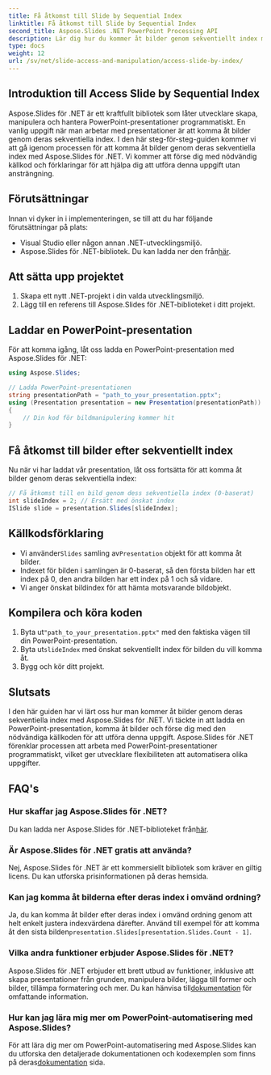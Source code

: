 ```yaml
---
title: Få åtkomst till Slide by Sequential Index
linktitle: Få åtkomst till Slide by Sequential Index
second_title: Aspose.Slides .NET PowerPoint Processing API
description: Lär dig hur du kommer åt bilder genom sekventiellt index med Aspose.Slides för .NET. Följ den här steg-för-steg-guiden med källkod för att enkelt navigera och manipulera PowerPoint-presentationer.
type: docs
weight: 12
url: /sv/net/slide-access-and-manipulation/access-slide-by-index/
---
```


## Introduktion till Access Slide by Sequential Index

Aspose.Slides för .NET är ett kraftfullt bibliotek som låter utvecklare skapa, manipulera och hantera PowerPoint-presentationer programmatiskt. En vanlig uppgift när man arbetar med presentationer är att komma åt bilder genom deras sekventiella index. I den här steg-för-steg-guiden kommer vi att gå igenom processen för att komma åt bilder genom deras sekventiella index med Aspose.Slides för .NET. Vi kommer att förse dig med nödvändig källkod och förklaringar för att hjälpa dig att utföra denna uppgift utan ansträngning.

## Förutsättningar

Innan vi dyker in i implementeringen, se till att du har följande förutsättningar på plats:

- Visual Studio eller någon annan .NET-utvecklingsmiljö.
-  Aspose.Slides för .NET-bibliotek. Du kan ladda ner den från[här](https://releases.aspose.com/slides/net/).

## Att sätta upp projektet

1. Skapa ett nytt .NET-projekt i din valda utvecklingsmiljö.
2. Lägg till en referens till Aspose.Slides för .NET-biblioteket i ditt projekt.

## Laddar en PowerPoint-presentation

För att komma igång, låt oss ladda en PowerPoint-presentation med Aspose.Slides för .NET:

```csharp
using Aspose.Slides;

// Ladda PowerPoint-presentationen
string presentationPath = "path_to_your_presentation.pptx";
using (Presentation presentation = new Presentation(presentationPath))
{
    // Din kod för bildmanipulering kommer hit
}
```

## Få åtkomst till bilder efter sekventiellt index

Nu när vi har laddat vår presentation, låt oss fortsätta för att komma åt bilder genom deras sekventiella index:

```csharp
// Få åtkomst till en bild genom dess sekventiella index (0-baserat)
int slideIndex = 2; // Ersätt med önskat index
ISlide slide = presentation.Slides[slideIndex];
```

## Källkodsförklaring

-  Vi använder`Slides` samling av`Presentation` objekt för att komma åt bilder.
- Indexet för bilden i samlingen är 0-baserat, så den första bilden har ett index på 0, den andra bilden har ett index på 1 och så vidare.
- Vi anger önskat bildindex för att hämta motsvarande bildobjekt.

## Kompilera och köra koden

1.  Byta ut`"path_to_your_presentation.pptx"` med den faktiska vägen till din PowerPoint-presentation.
2.  Byta ut`slideIndex` med önskat sekventiellt index för bilden du vill komma åt.
3. Bygg och kör ditt projekt.

## Slutsats

I den här guiden har vi lärt oss hur man kommer åt bilder genom deras sekventiella index med Aspose.Slides för .NET. Vi täckte in att ladda en PowerPoint-presentation, komma åt bilder och förse dig med den nödvändiga källkoden för att utföra denna uppgift. Aspose.Slides för .NET förenklar processen att arbeta med PowerPoint-presentationer programmatiskt, vilket ger utvecklare flexibiliteten att automatisera olika uppgifter.

## FAQ's

### Hur skaffar jag Aspose.Slides för .NET?

 Du kan ladda ner Aspose.Slides för .NET-biblioteket från[här](https://releases.aspose.com/slides/net/).

### Är Aspose.Slides för .NET gratis att använda?

Nej, Aspose.Slides för .NET är ett kommersiellt bibliotek som kräver en giltig licens. Du kan utforska prisinformationen på deras hemsida.

### Kan jag komma åt bilderna efter deras index i omvänd ordning?

 Ja, du kan komma åt bilder efter deras index i omvänd ordning genom att helt enkelt justera indexvärdena därefter. Använd till exempel för att komma åt den sista bilden`presentation.Slides[presentation.Slides.Count - 1]`.

### Vilka andra funktioner erbjuder Aspose.Slides för .NET?

 Aspose.Slides för .NET erbjuder ett brett utbud av funktioner, inklusive att skapa presentationer från grunden, manipulera bilder, lägga till former och bilder, tillämpa formatering och mer. Du kan hänvisa till[dokumentation](https://reference.aspose.com/slides/net/) för omfattande information.

### Hur kan jag lära mig mer om PowerPoint-automatisering med Aspose.Slides?

 För att lära dig mer om PowerPoint-automatisering med Aspose.Slides kan du utforska den detaljerade dokumentationen och kodexemplen som finns på deras[dokumentation](https://reference.aspose.com/slides/net/) sida.
